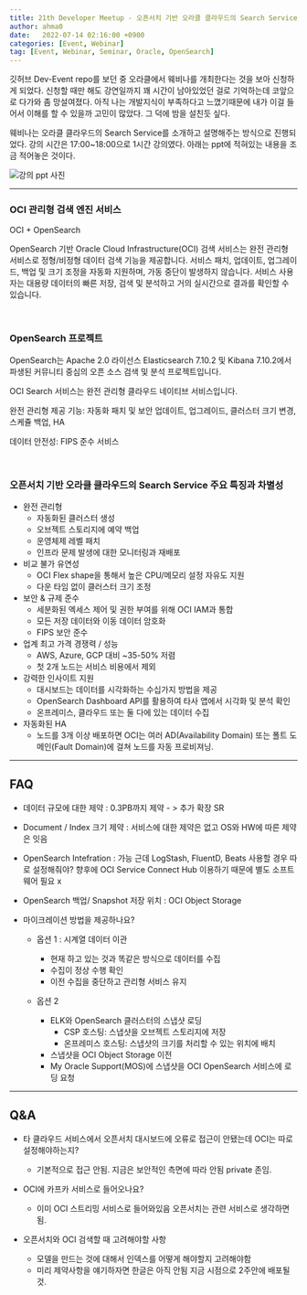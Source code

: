 ```yaml
---
title: 21th Developer Meetup - 오픈서치 기반 오라클 클라우드의 Search Service 알아보기 웨비나 후기
author: ahma0
date:   2022-07-14 02:16:00 +0900
categories: [Event, Webinar]
tag: [Event, Webinar, Seminar, Oracle, OpenSearch]
---
```


깃허브 Dev-Event repo를 보던 중 오라클에서 웨비나를 개최한다는 것을 보아 신청하게 되었다. 신청할 때만 해도 강연일까지 꽤 시간이 남아있었던 걸로 기억하는데 코앞으로 다가와 좀 망설여졌다. 아직 나는 개발지식이 부족하다고 느꼈기때문에 내가 이걸 들어서 이해를 할 수 있을까 고민이 많았다. 그 덕에 밤을 설친듯 싶다.

웨비나는 오라클 클라우드의 Search Service를 소개하고 설명해주는 방식으로 진행되었다. 강의 시간은 17:00~18:00으로 1시간 강의였다. 아래는 ppt에 적혀있는 내용을 조금 적어놓은 것이다.

![강의 ppt 사진](https://user-images.githubusercontent.com/84761609/178792017-2ce4d395-5f3b-420e-ae3e-402e56cc71e4.png)

<hr>

### OCI 관리형 검색 엔진 서비스

OCI + OpenSearch

OpenSearch 기반 Oracle Cloud Infrastructure(OCI) 검색 서비스는 완전 관리형 서비스로 정형/비정형 데이터 검색 기능을 제공합니다. 서비스 패치, 업데이트, 업그레이드, 백업 및 크기 조정을 자동화 지원하며, 가동 중단이 발생하지 않습니다. 서비스 사용자는 대용량 데이터의 빠른 저장, 검색 및 분석하고 거의 실시간으로 결과를 확인할 수 있습니다.

<br>

### OpenSearch 프로젝트

OpenSearch는 Apache 2.0 라이선스 Elasticsearch 7.10.2 및 Kibana 7.10.2에서 파생된 커뮤니티 중심의 오픈 소스 검색 및 분석 프로젝트입니다.

OCI Search 서비스는 완전 관리형 클라우드 네이티브 서비스입니다.

완전 관리형 제공 기능: 자동화 패치 및 보안 업데이트, 업그레이드, 클러스터 크기 변경, 스케쥴 백업, HA

데이터 안전성: FIPS 준수 서비스

<br>

### 오픈서치 기반 오라클 클라우드의 Search Service 주요 특징과 차별성

- 완전 관리형
    - 자동화된 클러스터 생성
    - 오브젝트 스토리지에 예약 백업
    - 운영체제 레벨 패치
    - 인프라 문제 발생에 대한 모니터링과 재배포
- 비교 불가 유연성
    - OCI Flex shape을 통해서 높은 CPU/메모리 설정 자유도 지원
    - 다운 타임 없이 클러스터 크기 조정
- 보안 & 규제 준수
    - 세분화된 엑세스 제어 및 권한 부여를 위해 OCI IAM과 통합
    - 모든 저장 데이터와 이동 데이터 암호화
    - FIPS 보안 준수
- 업계 최고 가격 경쟁력 / 성능
    - AWS, Azure, GCP 대비 ~35-50% 저렴
    - 첫 2개 노드는 서비스 비용에서 제외
- 강력한 인사이트 지원
    - 대시보드는 데이터를 시각화하는 수십가지 방법을 제공
    - OpenSearch Dashboard API를 활용하여 타사 앱에서 시각화 및 분석 확인
    - 온프레미스, 클라우드 또는 둘 다에 있는 데이터 수집
- 자동화된 HA
    - 노드를 3개 이상 배포하면 OCI는 여러 AD(Availability Domain) 또는 폴트 도메인(Fault Domain)에 걸쳐 노드를 자동 프로비져닝.


<hr>

<h2>FAQ</h2>

- 데이터 규모에 대한 제약 : 0.3PB까지 제약 - > 추가 확장 SR 

- Document / Index 크기 제약 : 서비스에 대한 제약은 없고 OS와 HW에 따른 제약은 잇음

- OpenSearch Intefration : 가능 근데 LogStash, FluentD, Beats 사용할 경우 따로 설정해줘야? 향후에 OCI Service Connect Hub 이용하기 때문에 별도 소프트웨어 필요 x

- OpenSearch 백업/ Snapshot 저장 위치 : OCI Object Storage

- 마이크레이션 방법을 제공하나요?
    - 옵션 1 : 시계열 데이터 이관
        - 현재 하고 있는 것과 똑같은 방식으로 데이터를 수집
        - 수집이 정상 수행 확인
        - 이전 수집을 중단하고 관리형 서비스 유지

    - 옵션 2
        - ELK와 OpenSearch 클러스터의 스냅샷 로딩
            - CSP 호스팅: 스냅샷을 오브젝트 스토리지에 저장
            - 온프레미스 호스팅: 스냅샷의 크기를 처리할 수 있는 위치에 배치
        - 스냅샷을 OCI Object Storage 이전
        - My Oracle Support(MOS)에 스냅샷을 OCI OpenSearch 서비스에 로딩 요청

<hr>

<h2>Q&A</h2>

- 타 클라우드 서비스에서 오픈서치 대시보드에 오류로 접근이 안됐는데 OCI는 따로 설정해야하는지?
	
	- 기본적으로 접근 안됨. 지금은 보안적인 측면에 따라 안됨 private 존임.

- OCI에 카프카 서비스로 들어오나요?
	
	- 이미 OCI 스트리밍 서비스로 들어와있음 오픈서치는 관련 서비스로 생각하면 됨.

- 오픈서치와 OCI 검색할 때 고려해야할 사항
	
	- 모델을 만드는 것에 대해서 인덱스를 어떻게 해야할지 고려해야함
	- 미리 제약사항을 얘기하자면 한글은 아직 안됨 지금 시점으로 2주안에 배포될 것. 